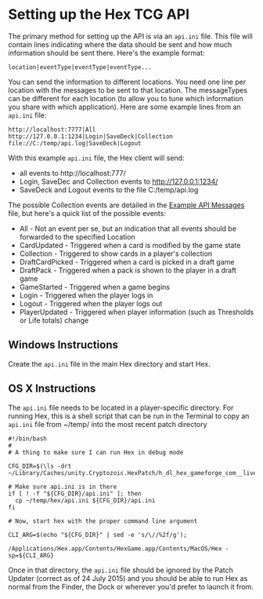 # Setting up the Hex TCG API

The primary method for setting up the API is via an `api.ini` file.  This file will contain lines indicating where the data should be sent and how much information should be sent there.  Here's the example format:

```
location|eventType|eventType|eventType...
```

You can send the information to different locations.  You need one line per location with the messages to be sent to that location.  The messageTypes can be different for each location (to allow you to tune which information you share with which application).  Here are some example lines from an `api.ini` file:

```
http://localhost:7777|All
http://127.0.0.1:1234|Login|SaveDeck|Collection
file://C:/temp/api.log|SaveDeck|Logout
```

With this example `api.ini` file, the Hex client will send:
* all events to http://localhost:777/
* Login, SaveDec and Collection events to http://127.0.0.1:1234/
* SaveDeck and Logout events to the file C:/temp/api.log

The possible Collection events are detailed in the [Example API Messages](http://github.com/dylannorthrup/hexapidocs/blob/MASTER/02_Example_Messages.md) file, but here's a quick list of the possible events:

* All - Not an event per se, but an indication that all events should be forwarded to the specified Location
* CardUpdated - Triggered when a card is modified by the game state
* Collection - Triggered to show cards in a player's collection
* DraftCardPicked - Triggered when a card is picked in a draft game
* DraftPack - Triggered when a pack is shown to the player in a draft game
* GameStarted - Triggered when a game begins
* Login - Triggered when the player logs in
* Logout - Triggered when the player logs out
* PlayerUpdated - Triggered when player information (such as Thresholds or Life totals) change

## Windows Instructions

Create the `api.ini` file in the main Hex directory and start Hex.

## OS X Instructions
The `api.ini` file needs to be located in a player-specific directory.  For running Hex, this is a shell script that can be run in the Terminal to copy an `api.ini` file from ~/temp/ into the most recent patch directory

```
#!/bin/bash
#
# A thing to make sure I can run Hex in debug mode

CFG_DIR=$(\ls -drt ~/Library/Caches/unity.Cryptozoic.HexPatch/h_dl_hex_gameforge_com__live*)

# Make sure api.ini is in there
if [ ! -f "${CFG_DIR}/api.ini" ]; then
  cp ~/temp/hex/api.ini ${CFG_DIR}/api.ini
fi

# Now, start hex with the proper command line argument

CLI_ARG=$(echo "${CFG_DIR}" | sed -e 's/\//%2f/g');

/Applications/Hex.app/Contents/HexGame.app/Contents/MacOS/Hex -sp=${CLI_ARG}
```

Once in that directory, the `api.ini` file should be ignored by the Patch Updater (correct as of 24 July 2015) and you should be able to run Hex as normal from the Finder, the Dock or wherever you'd prefer to launch it from.